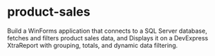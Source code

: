 # product-sales
Build a WinForms application that connects to a SQL Server database, fetches and filters product sales data, and Displays it on a DevExpress XtraReport with grouping, totals, and dynamic data filtering.
